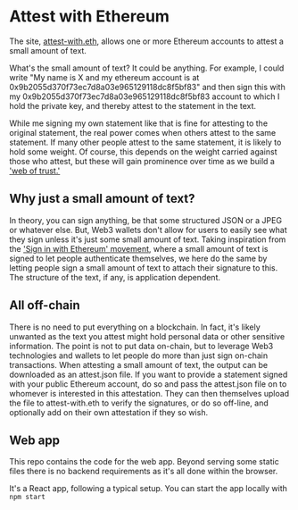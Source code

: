 # Attest with Ethereum

The site, [attest-with.eth](https://attest-with.eth.link), allows one or more Ethereum accounts to attest a small amount
of text.

What's the small amount of text? It could be anything. For example, I could write "My name is X and my ethereum account
is at 0x9b2055d370f73ec7d8a03e965129118dc8f5bf83" and then sign this with my 0x9b2055d370f73ec7d8a03e965129118dc8f5bf83
account to which I hold the private key, and thereby attest to the statement in the text.

While me signing my own statement like that is fine for attesting to the original statement, the real power comes when
others attest to the same statement. If many other people attest to the same statement, it is likely to hold some
weight. Of course, this depends on the weight carried against those who attest, but these will gain prominence over time
as we build a ['web of trust.'](https://en.wikipedia.org/wiki/Web_of_trust)

## Why just a small amount of text?

In theory, you can sign anything, be that some structured JSON or a JPEG or whatever else. But, Web3 wallets don't allow
for users to easily see what they sign unless it's just some small amount of text. Taking inspiration from
the ['Sign in with Ethereum' movement](https://login.xyz), where a small amount of text is signed to let people
authenticate themselves, we here do the same by letting people sign a small amount of text to attach their signature to
this. The structure of the text, if any, is application dependent.

## All off-chain

There is no need to put everything on a blockchain. In fact, it's likely unwanted as the text you attest might hold
personal data or other sensitive information. The point is not to put data on-chain, but to leverage Web3 technologies
and wallets to let people do more than just sign on-chain transactions. When attesting a small amount of text, the
output can be downloaded as an attest.json file. If you want to provide a statement signed with your public Ethereum
account, do so and pass the attest.json file on to whomever is interested in this attestation. They can then themselves
upload the file to attest-with.eth to verify the signatures, or do so off-line, and optionally add on their own
attestation if they so wish.

## Web app

This repo contains the code for the web app. Beyond serving some static files there is no backend requirements as it's
all done within the browser.

It's a React app, following a typical setup. You can start the app locally with ```npm start```
